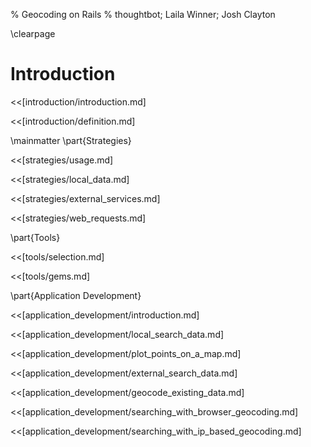 % Geocoding on Rails
% thoughtbot; Laila Winner; Josh Clayton

\clearpage

# Introduction

<<[introduction/introduction.md]

<<[introduction/definition.md]

\mainmatter
\part{Strategies}

<<[strategies/usage.md]

<<[strategies/local_data.md]

<<[strategies/external_services.md]

<<[strategies/web_requests.md]

\part{Tools}

<<[tools/selection.md]

<<[tools/gems.md]

\part{Application Development}

<<[application_development/introduction.md]

<<[application_development/local_search_data.md]

<<[application_development/plot_points_on_a_map.md]

<<[application_development/external_search_data.md]

<<[application_development/geocode_existing_data.md]

<<[application_development/searching_with_browser_geocoding.md]

<<[application_development/searching_with_ip_based_geocoding.md]

